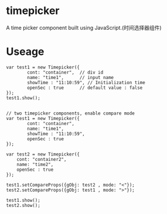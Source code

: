 timepicker
==========

A time picker component built using JavaScript.(时间选择器组件)

Useage
==========
    var test1 = new Timepicker({
            cont: "container",  // div id
            name: "time1",      // input name
            showTime : "11:10:59", // Initialization time
            openSec : true      // default value : false
    });
    test1.show();


    // two timepicker components, enable compare mode
    var test1 = new Timepicker({
            cont: "container",
            name: "time1",
            showTime : "11:10:59",
            openSec : true
    });

    var test2 = new Timepicker({
        cont: "container2",
        name: "time2",
        openSec : true
    });

    test1.setCompareProps({gObj: test2 , mode: "<"});
    test2.setCompareProps({gObj: test1 , mode: ">"});

    test1.show();
    test2.show();
